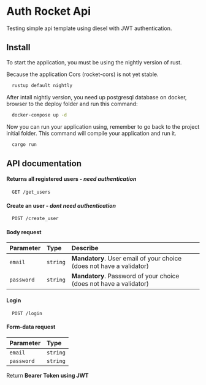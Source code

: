 
# Auth Rocket Api

Testing simple api template using diesel with JWT authentication.
## Install

To start the application, you must be using the nightly version of rust.

Because the application Cors (rocket-cors)  is not yet stable.

```bash
  rustup default nightly
```

After intall nightly version, you need up postgresql database on docker, browser to the deploy folder and run this command:


```bash
  docker-compose up -d
```

Now you can run your application using, remember to go back to the project initial folder. This command will compile your application and run it.

```bash
  cargo run
```
    
## API documentation

#### Returns all registered users - *need authentication*

```curl
  GET /get_users
```

#### Create an user  - *dont need authentication*

```curl
  POST /create_user
```

#### Body request 

| Parameter   | Type       | Describe                                   |
| :---------- | :--------- | :------------------------------------------ |
| `email`      | `string` | **Mandatory**. User email of your choice (does not have a validator)  |
| `password`      | `string` | **Mandatory**. Password of your choice (does not have a validator)  |


#### Login 

```curl
  POST /login
```

#### Form-data request 

| Parameter   | Type       |
| :---------- | :--------- | 
| `email`      | `string` | 
| `password`      | `string` |

Return **Bearer Token using JWT**



